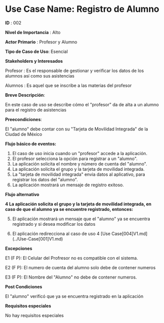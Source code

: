 
# **Use Case Name:** Registro de Alumno

**ID** : 002

**Nivel de Importancia** : Alto

**Actor Primario** : Profesor y Alumno

**Tipo de Caso de Uso**: Esencial

**Stakeholders y Interesados**

Profesor : Es el responsable de gestionar y verificar los datos de los alumnos así como sus asistencias 

Alumnos : Es aquel que se inscribe a las materias del profesor 

**Breve Descripción**: 

En este caso de uso se describe cómo el "profesor" da de alta a un alumno para el registro de asistencias

**Preecondiciones**: 

El "alumno" debe contar con su "Tarjeta de Movilidad Integrada" de la Ciudad de México  

**Flujo básico de eventos:**
 
1. El caso de uso inicia cuando un "profesor" accede a la aplicación.
2. El profesor selecciona la opción para registrar a un "alumno".
3. La aplicación solicita el nombre y número de cuenta del "alumno". 	
4. La aplicación solicita el grupo y la tarjeta de movilidad integrada.
5. La "tarjeta de movilidad integrada" envia datos al aplicativo, para registrar los datos del "alumno".
6. La aplicación mostrará un mensaje de registro exitoso.  

 
**Flujo alternativo** 
 
**4 La aplicación solicita el grupo y la tarjeta de movilidad integrada, en caso de que el alumno ya se encuentre registrado, entonces:** 

5. El aplicación mostrará un mensaje que el "alumno" ya se encuentra registrado y si desea modificar los datos

6. El aplicación redirecciona al caso de uso 4 [Use Case[004]V1.md] (../Use-Case[001]V1.md)   


**Excepciones**
 
E1 (F P): El Celular del Profresor no es compatible con el sistema.

E2 (F P): El numero de cuenta del alumno solo debe de contener numeros

E3 (F P): El Nombre del "Alumno" no debe de contener numeros.
  
**Post Condiciones** 

El "alumno" verificó que ya se encuentra registrado en la aplicación

**Requisitos especiales**

No hay requisitos especiales
